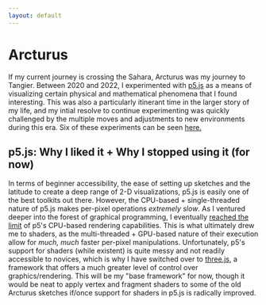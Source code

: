 ```yaml
---
layout: default
---
```

# Arcturus

If my current journey is crossing the Sahara, Arcturus was my journey to Tangier. Between 2020 and 2022, I experimented with [p5.js](https://p5js.org) as a means of visualizing certain physical and mathematical phenomena that I found interesting. This was also a particularly itinerant time in the larger story of my life, and my intial resolve to continue experimenting was quickly challenged by the multiple moves and adjustments to new environments during this era.  Six of these experiments can be seen [here.](https://duck-triad.github.io/arcturus/)

## p5.js: Why I liked it + Why I stopped using it (for now)

In terms of beginner accessibility, the ease of setting up sketches and the latitude to create a deep range of 2-D visualizations, p5.js is easily one of the best toolkits out there. However, the CPU-based + single-threaded nature of p5.js makes per-pixel operations *extremely slow*. As I ventured deeper into the forest of graphical programming, I eventually [reached the limit](https://duck-triad.github.io/arcturus/ent_4/ikeda.html) of p5's CPU-based rendering capabilities. This is what ultimately drew me to shaders, as the multi-threaded + GPU-based nature of their execution allow for *much, much* faster per-pixel manipulations. Unfortunately, p5's support for shaders (while existent) is quite messy and not readily accessible to novices, which is why I have switched over to [three.js](https://threejs.org/), a framework that offers a much greater level of control over graphics/rendering. This will be my "base framework" for now, though it would be neat to apply vertex and fragment shaders to some of the old Arcturus sketches if/once support for shaders in p5.js is radically improved.

